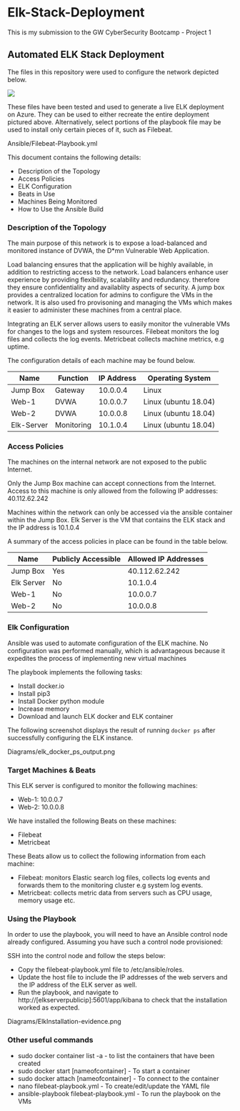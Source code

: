 # Elk-Stack-Deployment
This is my submission to the GW CyberSecurity Bootcamp - Project 1
## Automated ELK Stack Deployment

The files in this repository were used to configure the network depicted below.

![](../../../blob/master/ELK-Stack-Deployment/Images/Project1-NetworkDiagram.png)

These files have been tested and used to generate a live ELK deployment on Azure. They can be used to either recreate the entire deployment pictured above. Alternatively, select portions of the playbook file may be used to install only certain pieces of it, such as Filebeat.

 Ansible/Filebeat-Playbook.yml 

This document contains the following details:
- Description of the Topology
- Access Policies
- ELK Configuration
- Beats in Use
- Machines Being Monitored
- How to Use the Ansible Build


### Description of the Topology

The main purpose of this network is to expose a load-balanced and monitored instance of DVWA, the D*mn Vulnerable Web Application.

Load balancing ensures that the application will be highly available, in addition to restricting access to the network. Load balancers enhance user experience by providing flexibility, scalability and redundancy. therefore they ensure confidentiality and availablity aspects of security. A jump box provides a centralized location for admins to configure the VMs in the network. It is also used fro provisoning and managing the VMs which makes it easier to administer these machines from a central place. 



Integrating an ELK server allows users to easily monitor the vulnerable VMs for changes to the logs and system resources.
Filebeat monitors the log files and collects the log events. 
Metricbeat collects machine metrics, e.g uptime.

The configuration details of each machine may be found below.

| Name       | Function  | IP Address | Operating System     |
|------------|-----------|------------|----------------------|
| Jump Box   | Gateway   | 10.0.0.4   | Linux                |
| Web-1      | DVWA      | 10.0.0.7   | Linux (ubuntu 18.04) |
| Web-2      | DVWA      | 10.0.0.8   | Linux (ubuntu 18.04) |
| Elk-Server | Monitoring| 10.1.0.4   | Linux (ubuntu 18.04) |



### Access Policies

The machines on the internal network are not exposed to the public Internet. 

Only the Jump Box machine can accept connections from the Internet. Access to this machine is only allowed from the following IP addresses: 40.112.62.242


Machines within the network can only be accessed via the ansible container within the Jump Box. Elk Server is the VM that contains the ELK stack and the IP address is 10.1.0.4


A summary of the access policies in place can be found in the table below.

| Name       | Publicly Accessible | Allowed IP Addresses |
|------------|---------------------|----------------------|
| Jump Box   | Yes                 | 40.112.62.242        |
| Elk Server | No                  | 10.1.0.4             |
| Web-1      | No                  | 10.0.0.7             |
| Web-2      | No                  | 10.0.0.8             |



### Elk Configuration

Ansible was used to automate configuration of the ELK machine. No configuration was performed manually, which is advantageous because it expedites the process of implementing new virtual machines

The playbook implements the following tasks:
- Install docker.io
- Install pip3
- Install Docker python module
- Increase memory
- Download and launch ELK docker and ELK container

The following screenshot displays the result of running `docker ps` after successfully configuring the ELK instance.

Diagrams/elk_docker_ps_output.png

### Target Machines & Beats
This ELK server is configured to monitor the following machines:
- Web-1: 10.0.0.7
- Web-2: 10.0.0.8

We have installed the following Beats on these machines:
- Filebeat
- Metricbeat

These Beats allow us to collect the following information from each machine:
- Filebeat: monitors Elastic search log files, collects log events and forwards them to the monitoring cluster e.g system log events.
- Metricbeat: collects metric data from servers such as CPU usage, memory usage etc.

### Using the Playbook
In order to use the playbook, you will need to have an Ansible control node already configured. Assuming you have such a control node provisioned: 

SSH into the control node and follow the steps below:
- Copy the filebeat-playbook.yml file to /etc/ansible/roles.
- Update the host file to include the IP addresses of the web servers and the IP address of the ELK server as well.
- Run the playbook, and navigate to http://[elkserverpublicip]:5601/app/kibana to check that the installation worked as expected.

Diagrams/ElkInstallation-evidence.png


### Other useful commands
- sudo docker container list -a - to list the containers that have been created
- sudo docker start [nameofcontainer] - To start a container
- sudo docker attach [nameofcontainer] - To connect to the container
- nano filebeat-playbook.yml - To create/edit/update the YAML file
- ansible-playbook filebeat-playbook.yml - To run the playbook on the VMs
 